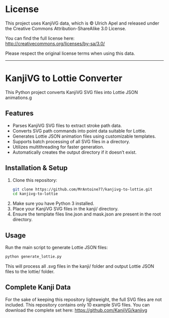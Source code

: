 # License

This project uses KanjiVG data, which is © Ulrich Apel and released under the 
Creative Commons Attribution-ShareAlike 3.0 License.

You can find the full license here:  
http://creativecommons.org/licenses/by-sa/3.0/

Please respect the original license terms when using this data.

---

# KanjiVG to Lottie Converter

This Python project converts KanjiVG SVG files into Lottie JSON animations.g

## Features

- Parses KanjiVG SVG files to extract stroke path data.
- Converts SVG path commands into point data suitable for Lottie.
- Generates Lottie JSON animation files using customizable templates.
- Supports batch processing of all SVG files in a directory.
- Utilizes multithreading for faster generation.
- Automatically creates the output directory if it doesn’t exist.

## Installation & Setup

1. Clone this repository:
   ```bash
   git clone https://github.com/MrAntoine77/kanjivg-to-lottie.git
   cd kanjivg-to-lottie
   ```
2. Make sure you have Python 3 installed.
3. Place your KanjiVG SVG files in the kanji/ directory.
4. Ensure the template files line.json and mask.json are present in the root directory.

## Usage

Run the main script to generate Lottie JSON files:
   ```bash
   python generate_lottie.py
   ```
This will process all .svg files in the kanji/ folder and output Lottie JSON files to the lottie/ folder.

## Complete Kanji Data

For the sake of keeping this repository lightweight, the full SVG files are not included.
This repository contains only 10 example SVG files.
You can download the complete set here:
https://github.com/KanjiVG/kanjivg


